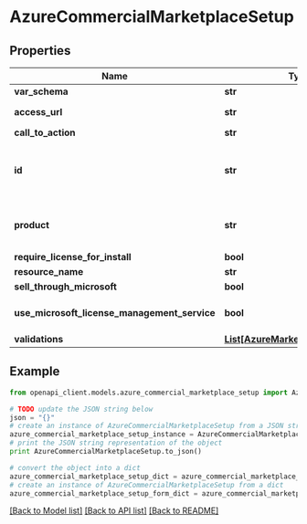 # AzureCommercialMarketplaceSetup


## Properties
Name | Type | Description | Notes
------------ | ------------- | ------------- | -------------
**var_schema** | **str** |  | [optional] 
**access_url** | **str** | in patern of \&quot;^(http|https)://\&quot; | [optional] 
**call_to_action** | **str** |  | [optional] 
**id** | **str** | In format of \&quot;commercial-marketplace-setup/setup-durable-id\&quot; | [optional] 
**product** | **str** | Product resource name, in format of \&quot;product/product-durable-id\&quot; | [optional] 
**require_license_for_install** | **bool** |  | [optional] 
**resource_name** | **str** |  | [optional] 
**sell_through_microsoft** | **bool** |  | [optional] 
**use_microsoft_license_management_service** | **bool** | If true, only per_user pricing model is allowed. | [optional] 
**validations** | [**List[AzureMarketplaceValidation]**](AzureMarketplaceValidation.md) |  | [optional] 

## Example

```python
from openapi_client.models.azure_commercial_marketplace_setup import AzureCommercialMarketplaceSetup

# TODO update the JSON string below
json = "{}"
# create an instance of AzureCommercialMarketplaceSetup from a JSON string
azure_commercial_marketplace_setup_instance = AzureCommercialMarketplaceSetup.from_json(json)
# print the JSON string representation of the object
print AzureCommercialMarketplaceSetup.to_json()

# convert the object into a dict
azure_commercial_marketplace_setup_dict = azure_commercial_marketplace_setup_instance.to_dict()
# create an instance of AzureCommercialMarketplaceSetup from a dict
azure_commercial_marketplace_setup_form_dict = azure_commercial_marketplace_setup.from_dict(azure_commercial_marketplace_setup_dict)
```
[[Back to Model list]](../README.md#documentation-for-models) [[Back to API list]](../README.md#documentation-for-api-endpoints) [[Back to README]](../README.md)


